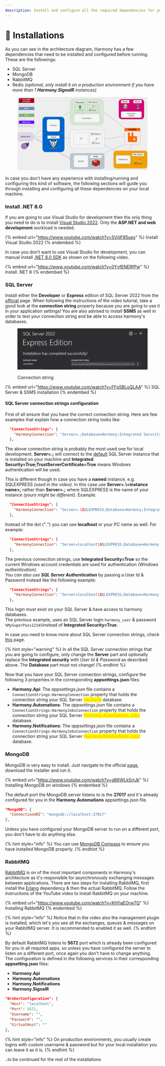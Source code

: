 ```yaml
---
description: Install and configure all the required dependencies for your local environment
---
```


# 📀 Installations

As you can see in the architecture diagram, Harmony has a few dependencies that need to be installed and configured before running. These are the followings:

* SQL Server
* MongoDB
* RabbitMQ
* Redis _(optional, only install it on a production environment if you have more than 1 **Harmony.SignalR** instances)_

<figure><img src="../../.gitbook/assets/harmony-architecture.gif" alt=""><figcaption></figcaption></figure>

In case you don't have any experience with installing/running and configuring this kind of software, the following sections will guide you through installing and configuring all these dependencies on your local machine.

### Install .NET 8.0

If you are going to use Visual Studio for development then the only thing you need to do is to install [Visual Studio 2022](https://learn.microsoft.com/en-us/visualstudio/install/install-visual-studio?view=vs-2022). Only the **ASP.NET and web development** workload is needed.

{% embed url="https://www.youtube.com/watch?v=SViilF85ues" %}
Install Visual Studio 2022
{% endembed %}

In case you don't want to use Visual Studio for development, you can manual install [.NET 8.0 SDK](https://dotnet.microsoft.com/en-us/download/dotnet/8.0) as shown on the following video.

{% embed url="https://www.youtube.com/watch?v=0YvfENERfPw" %}
Install .NET 8
{% endembed %}

### SQL Server

Install either the **Developer** or **Express** edition of SQL Server 2022 from the [official](https://www.microsoft.com/en-us/sql-server/sql-server-downloads) page. When following the instructions of the video tutorial, take a good look at the **connection string** property because you are going to use it in your application settings! You are also advised to install **SSMS** as well in order to test your connection string and be able to access harmony's databases.

<figure><img src="../../.gitbook/assets/Screenshot 2024-04-18 154250.png" alt=""><figcaption><p>Connection string</p></figcaption></figure>

{% embed url="https://www.youtube.com/watch?v=FFp5BLoQLAA" %}
SQL Server & SSMS installation
{% endembed %}

#### SQL Server connection strings configuration

First of all ensure that you have the correct connection string. Here are few examples that explain how a connection string looks like:

```json
  "ConnectionStrings": {
    "HarmonyConnection": "Server=.;Database=Harmony;Integrated Security=True;TrustServerCertificate=True"
  },
```

The above connection string is probably the most used one for local development. **Server=.;** will connect to the [default](https://learn.microsoft.com/en-us/sql/sql-server/connect-to-database-engine?view=sql-server-ver16\&tabs=sqldb#connect-to-a-default-sql-server-instance-on-the-same-machine) SQL Server instance that is installed on your machine and **Integrated Security=True;TrustServerCertificate=True** means Windows authentication will be used.

This is different though in case you have a **named** instance, e.g. SQLEXPRESS _(used in the video)._ In this case use **Server=.\\\<instance name>;** rather than **Server=.;** where SQLEXPRESS is the name of your instance _(yours might be different)._ Example:

```json
  "ConnectionStrings": {
    "HarmonyConnection": "Server=.\SQLEXPRESS;Database=Harmony;Integrated Security=True;TrustServerCertificate=True"
  },
```

Instead of the dot ("**.**") you can use **localhost** or your PC name as well. For example:

```json
  "ConnectionStrings": {
    "HarmonyConnection": "Server=localhost\SQLEXPRESS;Database=Harmony;Integrated Security=True;TrustServerCertificate=True"
  },
```

The previous connection strings, use **Integrated Security=True** so the current Windows account credentials are used for authentication _(Windows authentication)._ \
_You can also use **SQL Server Authentication**_ by passing a User Id & Password instead like the following example:

```json
  "ConnectionStrings": {
    "HarmonyConnection": "Server=localhost\SQLEXPRESS;Database=Harmony;User Id=harmony_user;Password=%MySuperPass12345;TrustServerCertificate=True"
  },
```

This login must exist on your SQL Server & have access to harmony databases.\
The previous example, uses an SQL Server login `harmony_user` & password `%MySuperPass12345`instead of **Integrated Security=True.**&#x20;

In case you need to know more about SQL Server connection strings, check [this](https://www.connectionstrings.com/sql-server/) page.

{% hint style="warning" %}
In all the SQL Server connection strings that you are going to configure, only change the **Server** part and optionally replace the **Integrated security** with _User Id & Password_ as described above. The **Database** part must not change!
{% endhint %}

Now that you have your SQL Server connection strings, configure the following 3 properties in the corresponding **appsettings.json** files:

* **Harmony.Api**: The _appsettings.json_ file contains a `ConnectionStrings:HarmonyConnection` property that holds the connection string your SQL Server <mark style="color:orange;">harmony</mark> database.
* **Harmony.Automations**: The _appsettings.json_ file contains a `ConnectionStrings:HarmonyJobsConnection`  property that holds the connection string your SQL Server <mark style="color:orange;">Harmony.Automations.Jobs</mark> database.
* **Harmony.Notifications**: The _appsettings.json_ file contains a `ConnectionStrings:HarmonyJobsConnection`  property that holds the connection string your SQL Server <mark style="color:orange;">Harmony.Notifications.Jobs</mark> database.

### MongoDB

MongoDB is very easy to install. Just navigate to the official [page](https://www.mongodb.com/docs/manual/tutorial/install-mongodb-on-windows/), download the installer and run it.

{% embed url="https://www.youtube.com/watch?v=gB6WLkSrtJk" %}
Installing MongoDB on windows
{% endembed %}

The default port the MongoDB server listens to is the **27017** and it's already configured for you in the **Harmony.Automations** appsettings.json file.

```json
"MongoDB": {
  "ConnectionURI": "mongodb://localhost:27017"
},
```

Unless you have configured your MongoDB server to run on a different port, you don't have to do anything else.

{% hint style="info" %}
You can use [MongoDB Compass](https://www.mongodb.com/products/tools/compass) to ensure you have installed MongoDB properly.
{% endhint %}

### RabbitMQ

[RabbitMQ](https://www.rabbitmq.com/) is on of the most important components in Harmony's architecture as it's responsible for asynchronously exchanging messages between applications. There are two steps for installing RabbitMQ, first install the [Erlang](https://www.erlang.org/) dependency & then the actual RabbitMQ. Follow the instructions of the YouTube video to install RabbitMQ on your machine.

{% embed url="https://www.youtube.com/watch?v=KhYiaEOrw7Q" %}
Installing RabbitMQ
{% endembed %}

{% hint style="info" %}
Notice that in the video also the management plugin is installed, which let's you see all the exchanges, queues & messages on your RabbitMQ server. It is recommended to enabled it as well.
{% endhint %}

By default RabbitMQ listens to **5672** port which is already been configured for you in all required apps, so unless you have configured the server to listen on a different port, once again you don't have to change anything. The configuration is defined in the following services in their corresponding **appsetting.json** files:

* **Harmony.Api**
* **Harmony.Automations**
* **Harmony.Notifications**
* **Harmony.SignalR**

```json
"BrokerConfiguration": {
  "Host": "localhost",
  "Port": 5672,
  "Username": "",
  "Password": "",
  "VirtualHost": ""
},
```

{% hint style="info" %}
On production environments, you usually create logins with custom username & password but for your local installation you can leave it as it is.
{% endhint %}

..to be continued for the rest of the installations
